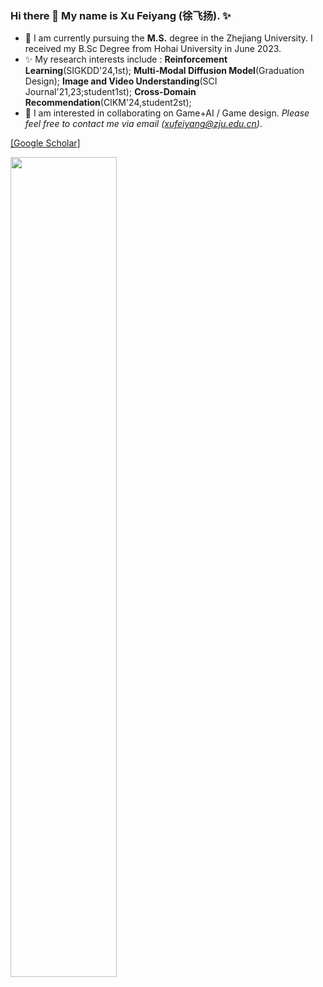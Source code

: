### Hi there 👋 My name is Xu Feiyang (徐飞扬). ✨

- 🌱 I am currently pursuing the **M.S.** degree in the Zhejiang University. I received my B.Sc Degree from Hohai University in June 2023.
- ✨ My research interests include : **Reinforcement Learning**(SIGKDD'24,1st); **Multi-Modal Diffusion Model**(Graduation Design); **Image and Video Understanding**(SCI Journal'21,23;student1st); **Cross-Domain Recommendation**(CIKM'24,student2st); 
- 🥳 I am interested in collaborating on Game+AI / Game design. *Please feel free to contact me via email (xufeiyang@zju.edu.cn)*.

 [[Google Scholar]](https://scholar.google.com/citations?user=9asgBO0AAAAJ&hl=en)
 
<div>
  <img src="https://github-readme-stats.vercel.app/api/top-langs/?username=Canyizl&theme=prussian&layout=compact&hide=jupyter%20notebook" width="58%">
</div>
